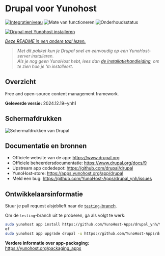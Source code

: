 <!--
NB: Deze README is automatisch gegenereerd door <https://github.com/YunoHost/apps/tree/master/tools/readme_generator>
Hij mag NIET handmatig aangepast worden.
-->

# Drupal voor Yunohost

[![Integratieniveau](https://apps.yunohost.org/badge/integration/drupal)](https://ci-apps.yunohost.org/ci/apps/drupal/)
![Mate van functioneren](https://apps.yunohost.org/badge/state/drupal)
![Onderhoudsstatus](https://apps.yunohost.org/badge/maintained/drupal)

[![Drupal met Yunohost installeren](https://install-app.yunohost.org/install-with-yunohost.svg)](https://install-app.yunohost.org/?app=drupal)

*[Deze README in een andere taal lezen.](./ALL_README.md)*

> *Met dit pakket kun je Drupal snel en eenvoudig op een YunoHost-server installeren.*  
> *Als je nog geen YunoHost hebt, lees dan [de installatiehandleiding](https://yunohost.org/install), om te zien hoe je 'm installeert.*

## Overzicht

Free and open-source content management framework.

**Geleverde versie:** 2024.12.19~ynh1

## Schermafdrukken

![Schermafdrukken van Drupal](./doc/screenshots/screenshot.png)

## Documentatie en bronnen

- Officiele website van de app: <https://www.drupal.org>
- Officiele beheerdersdocumentatie: <https://www.drupal.org/docs/9>
- Upstream app codedepot: <https://github.com/drupal/drupal>
- YunoHost-store: <https://apps.yunohost.org/app/drupal>
- Meld een bug: <https://github.com/YunoHost-Apps/drupal_ynh/issues>

## Ontwikkelaarsinformatie

Stuur je pull request alsjeblieft naar de [`testing`-branch](https://github.com/YunoHost-Apps/drupal_ynh/tree/testing).

Om de `testing`-branch uit te proberen, ga als volgt te werk:

```bash
sudo yunohost app install https://github.com/YunoHost-Apps/drupal_ynh/tree/testing --debug
of
sudo yunohost app upgrade drupal -u https://github.com/YunoHost-Apps/drupal_ynh/tree/testing --debug
```

**Verdere informatie over app-packaging:** <https://yunohost.org/packaging_apps>
